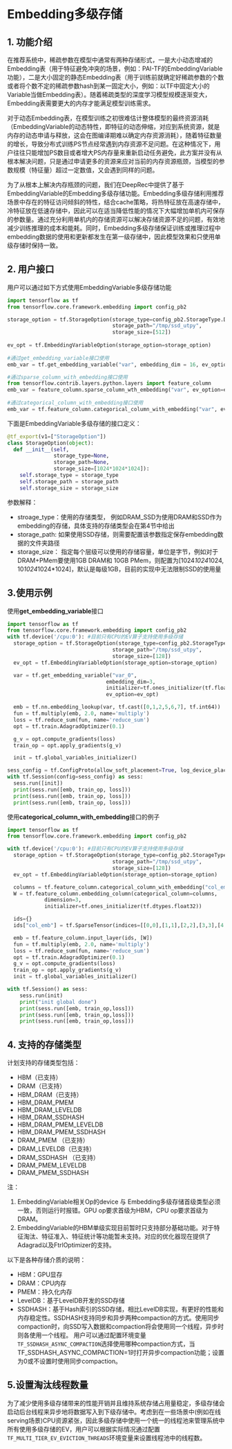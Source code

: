 # Embedding多级存储
## 1. 功能介绍

在推荐系统中，稀疏参数在模型中通常有两种存储形式，一是大小动态增减的Embedding表（用于特征避免冲突的场景，例如：PAI-TF的EmbeddingVariable功能），二是大小固定的静态Embedding表（用于训练前就确定好稀疏参数的个数或者将个数不定的稀疏参数hash到某一固定大小，例如：以TF中固定大小的Variable当做Embedding表）。随着稀疏类型的深度学习模型规模逐渐变大，Embedding表需要更大的内存才能满足模型训练需求。

对于动态Embedding表，在模型训练之初很难估计整体模型的最终资源消耗（EmbeddingVariable的动态特性，即特征的动态伸缩，对应到系统资源，就是内存的动态申请与释放，这会在图编译期难以确定内存资源消耗），随着特征数量的增长，导致分布式训练PS节点经常遇到内存资源不足问题。在这种情况下，用户往往只能增加PS数目或者增大PS内存量来重新启动任务避免，此方案并没有从根本解决问题，只是通过申请更多的资源来应对当前的内存资源瓶颈，当模型的参数规模（特征量）超过一定数值，又会遇到同样的问题。

为了从根本上解决内存瓶颈的问题，我们在DeepRec中提供了基于EmbeddingVariable的Embedding多级存储功能。Embedding多级存储利用推荐场景中存在的特征访问倾斜的特性，结合cache策略，将热特征放在高速存储中，冷特征放在低速存储中，因此可以在适当降低性能的情况下大幅增加单机内可保存的参数量。通过充分利用单机内的存储资源可以解决存储资源不足的问题，有效地减少训练推理的成本和能耗。同时，Embedding多级存储保证训练或推理过程中embedding数据的使用和更新都发生在第一级存储中，因此模型效果和只使用单级存储时保持一致。

## 2. 用户接口
用户可以通过如下方式使用EmbeddingVariable多级存储功能
```python
import tensorflow as tf
from tensorflow.core.framework.embedding import config_pb2

storage_option = tf.StorageOption(storage_type=config_pb2.StorageType.DRAM_SSDHASH,
                                  storage_path="/tmp/ssd_utpy",
                                  storage_size=[512])
                                  
ev_opt = tf.EmbeddingVariableOption(storage_option=storage_option)
                                  
#通过get_embedding_variable接口使用
emb_var = tf.get_embedding_variable("var", embedding_dim = 16, ev_option=ev_opt)

#通过sparse_column_with_embedding接口使用
from tensorflow.contrib.layers.python.layers import feature_column
emb_var = feature_column.sparse_column_wth_embedding("var", ev_option=ev_opt)
                                  
#通过categorical_column_with_embedding接口使用
emb_var = tf.feature_column.categorical_column_with_embedding("var", ev_option=ev_opt)

```
下面是EmbeddingVariable多级存储的接口定义：
```python
@tf_export(v1=["StorageOption"])
class StorageOption(object):
  def __init__(self,
               storage_type=None,
               storage_path=None,
               storage_size=[1024*1024*1024]):
    self.storage_type = storage_type
    self.storage_path = storage_path
    self.storage_size = storage_size
```
参数解释：

- stroage_type：使用的存储类型， 例如DRAM_SSD为使用DRAM和SSD作为embedding的存储，具体支持的存储类型会在第4节中给出
- storage_path:   如果使用SSD存储，则需要配置该参数指定保存embedding数据的文件夹路径
- storage_size： 指定每个层级可以使用的存储容量，单位是字节，例如对于DRAM+PMem要使用1GB DRAM和 10GB PMem，则配置为[1024*1024*1024, 10*1024*1024*1024]，默认是每级1GB，目前的实现中无法限制SSD的使用量
## 3.使用示例
使用**get_embedding_variable**接口
```python
import tensorflow as tf
from tensorflow.core.framework.embedding import config_pb2
with tf.device('/cpu:0'): #目前只有CPU的EV算子支持使用多级存储
  storage_option = tf.StorageOption(storage_type=config_pb2.StorageType.DRAM_SSDHASH,
                                  storage_path="/tmp/ssd_utpy",
                                  storage_size=[128])
  ev_opt = tf.EmbeddingVariableOption(storage_option=storage_option)

  var = tf.get_embedding_variable("var_0",
                                embedding_dim=3,
                                initializer=tf.ones_initializer(tf.float32),
                                ev_option=ev_opt)

  emb = tf.nn.embedding_lookup(var, tf.cast([0,1,2,5,6,7], tf.int64))
  fun = tf.multiply(emb, 2.0, name='multiply')
  loss = tf.reduce_sum(fun, name='reduce_sum')
  opt = tf.train.AdagradOptimizer(0.1)

  g_v = opt.compute_gradients(loss)
  train_op = opt.apply_gradients(g_v)

  init = tf.global_variables_initializer()

sess_config = tf.ConfigProto(allow_soft_placement=True, log_device_placement=False)
with tf.Session(config=sess_config) as sess:
  sess.run([init])
  print(sess.run([emb, train_op, loss]))
  print(sess.run([emb, train_op, loss]))
  print(sess.run([emb, train_op, loss]))
```
使用**categorical_column_with_embedding**接口的例子

```python
import tensorflow as tf
from tensorflow.core.framework.embedding import config_pb2

with tf.device('/cpu:0'): #目前只有CPU的EV算子支持使用多级存储
  storage_option = tf.StorageOption(storage_type=config_pb2.StorageType.DRAM_SSDHASH,
                                  storage_path="/tmp/ssd_utpy",
                                  storage_size=[128])
  ev_opt = tf.EmbeddingVariableOption(storage_option=storage_option)

  columns = tf.feature_column.categorical_column_with_embedding("col_emb", dtype=tf.dtypes.int64, ev_option=ev_opt)
  W = tf.feature_column.embedding_column(categorical_column=columns,
            dimension=3,
            initializer=tf.ones_initializer(tf.dtypes.float32))

  ids={}
  ids["col_emb"] = tf.SparseTensor(indices=[[0,0],[1,1],[2,2],[3,3],[4,4]], values=tf.cast([1,2,3,4,5], tf.dtypes.int64), dense_shape=[5, 4])

  emb = tf.feature_column.input_layer(ids, [W])
  fun = tf.multiply(emb, 2.0, name='multiply')
  loss = tf.reduce_sum(fun, name='reduce_sum')
  opt = tf.train.AdagradOptimizer(0.1)
  g_v = opt.compute_gradients(loss)
  train_op = opt.apply_gradients(g_v)
  init = tf.global_variables_initializer()

with tf.Session() as sess:
    sess.run(init)
    print("init global done")
    print(sess.run([emb, train_op,loss]))
    print(sess.run([emb, train_op,loss]))
    print(sess.run([emb, train_op,loss]))
```
## 4. 支持的存储类型
计划支持的存储类型包括：

- HBM（已支持）
- DRAM（已支持）
- HBM_DRAM（已支持）
- HBM_DRAM_PMEM
- HBM_DRAM_LEVELDB
- HBM_DRAM_SSDHASH 
- HBM_DRAM_PMEM_LEVELDB 
- HBM_DRAM_PMEM_SSDHASH
- DRAM_PMEM （已支持）
- DRAM_LEVELDB（已支持）
- DRAM_SSDHASH （已支持）
- DRAM_PMEM_LEVELDB 
- DRAM_PMEM_SSDHASH

注：
1. EmbeddingVariable相关Op的device 与 Embedding多级存储首级类型必须一致，否则运行时报错。GPU op要求首级为HBM，CPU op要求首级为DRAM。
2. EmbeddingVariable的HBM单级实现目前暂时只支持部分基础功能。对于特征淘汰、特征准入、特征统计等功能暂未支持。对应的优化器现在提供了Adagrad以及FtrlOptimizer的支持。

以下是各种存储介质的说明：

- HBM：GPU显存
- DRAM：CPU内存
- PMEM：持久化内存
- LevelDB：基于LevelDB开发的SSD存储
- SSDHASH：基于Hash索引的SSD存储，相比LevelDB实现，有更好的性能和内存稳定性。SSDHASH支持同步和异步两种compaction的方式。使用同步compaction时，向SSD写入数据和compaction将会使用同一个线程，异步时则各使用一个线程。
用户可以通过配置环境变量`TF_SSDHASH_ASYNC_COMPACTION`选择使用哪种compaction方式，当TF_SSDHASH_ASYNC_COMPACTION=1时打开异步compaction功能；设置为0或不设置时使用同步compaction。

## 5.设置淘汰线程数量

为了减少使用多级存储带来的性能开销并且维持系统存储占用量稳定，多级存储会启动后台线程来异步地将数据写入到下级存储中。考虑到在一些场景中(例如在线serving场景)CPU资源紧张，因此多级存储中使用一个统一的线程池来管理系统中所有使用多级存储的EV，用户可以根据实际情况通过配置`TF_MULTI_TIER_EV_EVICTION_THREADS`环境变量来设置线程池中的线程数。
